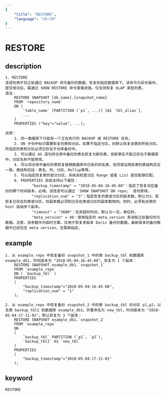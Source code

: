 ```yaml
---
{
    "title": "RESTORE",
    "language": "zh-CN"
}
---
```


<!-- 
Licensed to the Apache Software Foundation (ASF) under one
or more contributor license agreements.  See the NOTICE file
distributed with this work for additional information
regarding copyright ownership.  The ASF licenses this file
to you under the Apache License, Version 2.0 (the
"License"); you may not use this file except in compliance
with the License.  You may obtain a copy of the License at

  http://www.apache.org/licenses/LICENSE-2.0

Unless required by applicable law or agreed to in writing,
software distributed under the License is distributed on an
"AS IS" BASIS, WITHOUT WARRANTIES OR CONDITIONS OF ANY
KIND, either express or implied.  See the License for the
specific language governing permissions and limitations
under the License.
-->

# RESTORE
## description
    1. RESTORE
    该语句用于将之前通过 BACKUP 命令备份的数据，恢复到指定数据库下。该命令为异步操作。提交成功后，需通过 SHOW RESTORE 命令查看进度。仅支持恢复 OLAP 类型的表。
    语法：
        RESTORE SNAPSHOT [db_name].{snapshot_name}
        FROM `repository_name`
        ON (
            `table_name` [PARTITION (`p1`, ...)] [AS `tbl_alias`],
            ...
        )
        PROPERTIES ("key"="value", ...);
            
    说明：
        1. 同一数据库下只能有一个正在执行的 BACKUP 或 RESTORE 任务。
        2. ON 子句中标识需要恢复的表和分区。如果不指定分区，则默认恢复该表的所有分区。所指定的表和分区必须已存在于仓库备份中。
        3. 可以通过 AS 语句将仓库中备份的表名恢复为新的表。但新表名不能已存在于数据库中。分区名称不能修改。
        4. 可以将仓库中备份的表恢复替换数据库中已有的同名表，但须保证两张表的表结构完全一致。表结构包括：表名、列、分区、Rollup等等。
        5. 可以指定恢复表的部分分区，系统会检查分区 Range 或者 List 是否能够匹配。
        6. PROPERTIES 目前支持以下属性：
                "backup_timestamp" = "2018-05-04-16-45-08"：指定了恢复对应备份的哪个时间版本，必填。该信息可以通过 `SHOW SNAPSHOT ON repo;` 语句获得。
                "replication_num" = "3"：指定恢复的表或分区的副本数。默认为3。若恢复已存在的表或分区，则副本数必须和已存在表或分区的副本数相同。同时，必须有足够的 host 容纳多个副本。
                "timeout" = "3600"：任务超时时间，默认为一天。单位秒。
                "meta_version" = 40：使用指定的 meta_version 来读取之前备份的元数据。注意，该参数作为临时方案，仅用于恢复老版本 Doris 备份的数据。最新版本的备份数据中已经包含 meta version，无需再指定。

## example
    1. 从 example_repo 中恢复备份 snapshot_1 中的表 backup_tbl 到数据库 example_db1，时间版本为 "2018-05-04-16-45-08"。恢复为 1 个副本：
        RESTORE SNAPSHOT example_db1.`snapshot_1`
        FROM `example_repo`
        ON ( `backup_tbl` )
        PROPERTIES
        (
            "backup_timestamp"="2018-05-04-16-45-08",
            "replication_num" = "1"
        );
        
    2. 从 example_repo 中恢复备份 snapshot_2 中的表 backup_tbl 的分区 p1,p2，以及表 backup_tbl2 到数据库 example_db1，并重命名为 new_tbl，时间版本为 "2018-05-04-17-11-01"。默认恢复为 3 个副本：
        RESTORE SNAPSHOT example_db1.`snapshot_2`
        FROM `example_repo`
        ON
        (
            `backup_tbl` PARTITION (`p1`, `p2`),
            `backup_tbl2` AS `new_tbl`
        )
        PROPERTIES
        (
            "backup_timestamp"="2018-05-04-17-11-01"
        );

## keyword
    RESTORE
    
